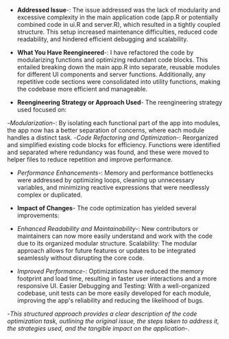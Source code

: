 - **Addressed Issue**-:
The issue addressed was the lack of modularity and excessive complexity in the main application code (app.R or potentially combined code in ui.R and server.R), which resulted in a tightly coupled structure. This setup increased maintenance difficulties, reduced code readability, and hindered efficient debugging and scalability.

- **What You Have Reengineered**-:
I have refactored the code by modularizing functions and optimizing redundant code blocks. This entailed breaking down the main app.R into separate, reusable modules for different UI components and server functions. Additionally, any repetitive code sections were consolidated into utility functions, making the codebase more efficient and manageable.

- **Reengineering Strategy or Approach Used**-
The reengineering strategy used focused on:

-*Modularization*-:
By isolating each functional part of the app into modules, the app now has a better separation of concerns, where each module handles a distinct task.
-*Code Refactoring and Optimization*-:
Reorganized and simplified existing code blocks for efficiency. Functions were identified and separated where redundancy was found, and these were moved to helper files to reduce repetition and improve performance.
- *Performance Enhancements*-: 
Memory and performance bottlenecks were addressed by optimizing loops, cleaning up unnecessary variables, and minimizing reactive expressions that were needlessly complex or duplicated.
- **Impact of Changes**-
The code optimization has yielded several improvements:

- *Enhanced Readability and Maintainability*-:
New contributors or maintainers can now more easily understand and work with the code due to its organized modular structure.
Scalability: The modular approach allows for future features or updates to be integrated seamlessly without disrupting the core code.
- *Improved Performance*-: 
Optimizations have reduced the memory footprint and load time, resulting in faster user interactions and a more responsive UI.
Easier Debugging and Testing: 
With a well-organized codebase, unit tests can be more easily developed for each module, improving the app's reliability and reducing the likelihood of bugs.

-*This structured approach provides a clear description of the code optimization task, outlining the original issue, the steps taken to address it, the strategies used, and the tangible impact on the application*-.
